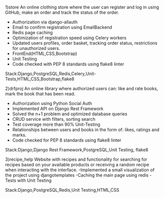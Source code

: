 1)store
An online clothing store  where the user can register and log in using GitHub, make an order and track the status of the order.
- Authorization via django-allauth
- Email to confirm registration using EmailBackend
- Redis page caching
- Optimization of registration speed using Celery workers
- Updated users profiles, order basket, tracking order status, restrictions for unauthorized users.
- FrontEnd(HTML,CSS,Bootstrap)
- Unit Testing
- Code checked with PEP 8 standards using flake8 linter

Stack:Django,PostgreSQL,Redis,Celery,Unit-Tests,HTML,CSS,Bootstrap,flake8


2)drfproj
An online library where authorized users can: like and rate books, mark the book that has been read.
- Authorization using Python Social Auth
- Implemented API on Django Rest Framework
- Solved the n+1 problem and optimized database queries
- CRUD service with filters, sorting search
- Test coverage more than 90% Unit-Testing
- Relationships between users and books in the form of: likes, ratings and marks.
- Code checked for PEP 8 standards using flake8 linter

Stack:Django,Django Rest Framework,PostgreSQL,Unit Testing, flake8

3)recipe_help
Website with recipes and functionality for searching for recipes based on your available products or receiving a random recipe when interacting with the interface.
-Implemented a small visualization of the project using djangotemplates
-Caching the main page using redis
-Tests with Unit Testing

Stack:Django,PostgreSQL,Redis,Unit Testing,HTML,CSS
